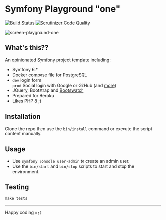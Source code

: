 # Symfony Playground "one"

[![Build Status](https://www.travis-ci.com/elkuku/symfony-playground-one.svg?branch=master)](https://www.travis-ci.com/elkuku/symfony-playground-one)
[![Scrutinizer Code Quality](https://scrutinizer-ci.com/g/elkuku/symfony-playground-one/badges/quality-score.png?b=master)](https://scrutinizer-ci.com/g/elkuku/symfony-playground-one/?branch=master)

![screen-playground-one](https://user-images.githubusercontent.com/33978/122070193-5d21b280-cdbb-11eb-803d-f9e76c728d7a.png)

## What's this??
An opinionated [Symfony](https://symfony.com) project template including:

* Symfony 6.*
* Docker compose file for PostgreSQL
* `dev` login form <br/> `prod` Social login with Google or GitHub (and [more](https://github.com/knpuniversity/oauth2-client-bundle#step-1-download-the-client-library))
* JQuery, Bootstrap and [Bootswatch](https://bootswatch.com/)
* Prepared for Heroku
* Likes PHP 8 ;)

## Installation

Clone the repo then use the `bin/install` command or execute the script content manually.
   
## Usage

* Use `symfony console user-admin` to create an admin user.
* Use the `bin/start` and `bin/stop` scripts to start and stop the environment.

## Testing

```shell
make tests
```

----

Happy coding `=;)`
